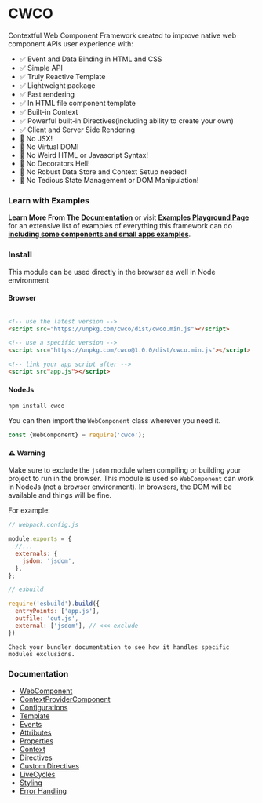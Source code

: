 # CWCO

Contextful Web Component Framework created to improve native web component APIs user experience with:
- ✅ Event and Data Binding in HTML and CSS
- ✅ Simple API
- ✅ Truly Reactive Template
- ✅ Lightweight package
- ✅ Fast rendering
- ✅ In HTML file component template
- ✅ Built-in Context
- ✅ Powerful built-in Directives(including ability to create your own)
- ✅ Client and Server Side Rendering
- 🚫 No JSX!
- 🚫 No Virtual DOM!
- 🚫 No Weird HTML or Javascript Syntax!
- 🚫 No Decorators Hell!
- 🚫 No Robust Data Store and Context Setup needed!
- 🚫 No Tedious State Management or DOM Manipulation!

### Learn with Examples

**Learn More From The [Documentation](https://github.com/beforesemicolon/cwco#documentation)** or 
visit **[Examples Playground Page](https://beforesemicolon.github.io/cwco/?example=create-component.html&theme=neo&file=app.js)** for
an extensive list of examples of everything this framework can do 
**[including some components and small apps examples](https://beforesemicolon.github.io/cwco/?example=app-calculator.html&theme=neo&file=app.js)**.

### Install

This module can be used directly in the browser as well in Node environment

#### Browser
```html 

<!-- use the latest version -->
<script src="https://unpkg.com/cwco/dist/cwco.min.js"></script>

<!-- use a specific version -->
<script src="https://unpkg.com/cwco@1.0.0/dist/cwco.min.js"></script>

<!-- link your app script after -->
<script src"app.js"></script>
```

#### NodeJs

```
npm install cwco
```

You can then import the `WebComponent` class wherever you need it.

```js
const {WebComponent} = require('cwco');
```

#### ⚠️ Warning

Make sure to exclude the `jsdom` module when compiling or building your project to run in the browser.
This module is used so `WebComponent` can work in NodeJs (not a browser environment). In browsers, the DOM
will be available and things will be fine.

For example:

```js
// webpack.config.js

module.exports = {
  //...
  externals: {
    jsdom: 'jsdom',
  },
};
```

```js
// esbuild

require('esbuild').build({
  entryPoints: ['app.js'],
  outfile: 'out.js',
  external: ['jsdom'], // <<< exclude
})
```

    Check your bundler documentation to see how it handles specific modules exclusions.

### Documentation

- [WebComponent](https://github.com/beforesemicolon/cwco/blob/master/doc/WebComponent.md)
- [ContextProviderComponent](https://github.com/beforesemicolon/cwco/blob/master/doc/ContextProviderComponent.md)
- [Configurations](https://github.com/beforesemicolon/cwco/blob/master/doc/configurations.md)
- [Template](https://github.com/beforesemicolon/cwco/blob/master/doc/template.md)
- [Events](https://github.com/beforesemicolon/cwco/blob/master/doc/events.md)
- [Attributes](https://github.com/beforesemicolon/cwco/blob/master/doc/attributes.md)
- [Properties](https://github.com/beforesemicolon/cwco/blob/master/doc/properties.md)
- [Context](https://github.com/beforesemicolon/cwco/blob/master/doc/context.md)
- [Directives](https://github.com/beforesemicolon/cwco/blob/master/doc/directives.md)
- [Custom Directives](https://github.com/beforesemicolon/cwco/blob/master/doc/custom-directives.md)
- [LiveCycles](https://github.com/beforesemicolon/cwco/blob/master/doc/livecycles.md)
- [Styling](https://github.com/beforesemicolon/cwco/blob/master/doc/stylesheet.md)
- [Error Handling](https://github.com/beforesemicolon/cwco/blob/master/doc/errors.md)

